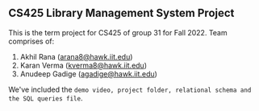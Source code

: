 ## CS425 Library Management System Project

This is the term project for CS425 of group 31 for Fall 2022. Team comprises of:
1. Akhil Rana (arana8@hawk.iit.edu)
2. Karan Verma (kverma8@hawk.iit.edu)
3. Anudeep Gadige (agadige@hawk.iit.edu)

We've included the `demo video, project folder, relational schema and the SQL queries file`.